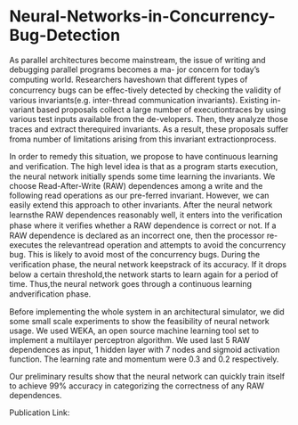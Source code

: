 # Neural-Networks-in-Concurrency-Bug-Detection

As parallel architectures become mainstream, the issue of writing and debugging parallel programs becomes a ma- jor concern for today’s computing world. Researchers haveshown that diﬀerent types of concurrency bugs can be eﬀec-tively detected by checking the validity of various invariants(e.g. inter-thread communication invariants). Existing in-variant based proposals collect a large number of executiontraces by using various test inputs available from the de-velopers. Then, they analyze those traces and extract therequired invariants. As a result, these proposals suﬀer froma number of limitations arising from this invariant extractionprocess.

In order to remedy this situation, we propose to have continuous learning and veriﬁcation. The high level idea is that as a program starts execution, the neural network initially spends some time learning the invariants. We choose Read-After-Write (RAW) dependences among a write and the following read operations as our pre-ferred invariant. However, we can easily extend this approach to other invariants. After the neural network learnsthe RAW dependences reasonably well, it enters into the veriﬁcation phase where it veriﬁes whether a RAW dependence is correct or not. If a RAW dependence is declared as an incorrect one, then the processor re-executes the relevantread operation and attempts to avoid the concurrency bug. This is likely to avoid most of the concurrency bugs. During the veriﬁcation phase, the neural network keepstrack of its accuracy. If it drops below a certain threshold,the network starts to learn again for a period of time. Thus,the neural network goes through a continuous learning andveriﬁcation phase.

Before implementing the whole system in an architectural simulator, we did some small scale experiments to show the feasibility of neural network usage. We used WEKA, an open source machine learning tool set to implement a multilayer perceptron algorithm. We used last 5 RAW dependences as input, 1 hidden layer with 7 nodes and sigmoid activation function. The learning rate and momentum were 0.3 and 0.2 respectively.

Our preliminary results show that the neural network can quickly train itself to achieve 99% accuracy in categorizing the correctness of any RAW dependences.

Publication Link:
